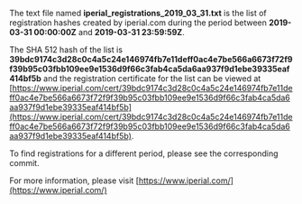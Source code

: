 The text file named **iperial_registrations_2019_03_31.txt** is the list of registration hashes created by iperial.com during the period between **2019-03-31 00:00:00Z** and **2019-03-31 23:59:59Z**.

The SHA 512 hash of the list is **39bdc9174c3d28c0c4a5c24e146974fb7e11deff0ac4e7be566a6673f72f9f39b95c03fbb109ee9e1536d9f66c3fab4ca5da6aa937f9d1ebe39335eaf414bf5b** and the registration certificate for the list can be viewed at [https://www.iperial.com/cert/39bdc9174c3d28c0c4a5c24e146974fb7e11deff0ac4e7be566a6673f72f9f39b95c03fbb109ee9e1536d9f66c3fab4ca5da6aa937f9d1ebe39335eaf414bf5b](https://www.iperial.com/cert/39bdc9174c3d28c0c4a5c24e146974fb7e11deff0ac4e7be566a6673f72f9f39b95c03fbb109ee9e1536d9f66c3fab4ca5da6aa937f9d1ebe39335eaf414bf5b).

To find registrations for a different period, please see the corresponding commit.

For more information, please visit [https://www.iperial.com/](https://www.iperial.com/)
